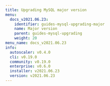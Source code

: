 ```yaml
---
title: Upgrading MySQL major version
menu:
  docs_v2021.06.23:
    identifier: guides-mysql-upgrading-major
    name: Major version
    parent: guides-mysql-upgrading
    weight: 20
menu_name: docs_v2021.06.23
info:
  autoscaler: v0.4.0
  cli: v0.19.0
  community: v0.19.0
  enterprise: v0.6.0
  installer: v2021.06.23
  version: v2021.06.23
---
```


